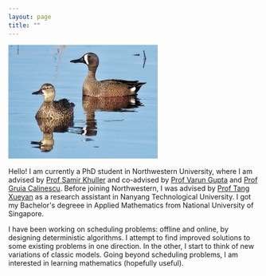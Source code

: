 ```yaml
---
layout: page
title: ""
---
```

<img src="ducks.webp" width="300">

Hello! I am currently a PhD student in Northwestern University, where I am advised by [Prof Samir Khuller](https://www.samirkhuller.com/) and co-advised by [Prof Varun Gupta](https://www.varungupta.info/) and [Prof Gruia Calinescu](http://www.cs.iit.edu/~calinesc/). 
Before joining Northwestern, I was advised by [Prof Tang Xueyan](https://personal.ntu.edu.sg/asxytang/) as a research assistant in Nanyang Technological University. 
I got my Bachelor's degreee in Applied Mathematics from National University of Singapore. 

I have been working on scheduling problems: offline and online, by designing deterministic algorithms. I attempt to find improved solutions to some existing problems in one direction. In the other, I start to think of new variations of classic models. Going beyond scheduling problems, I am interested in learning mathematics (hopefully useful). 

